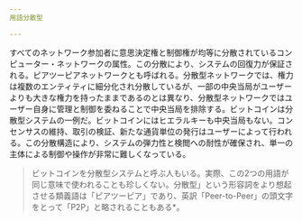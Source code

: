 ```yaml
---
用語分散型

---
```

すべてのネットワーク参加者に意思決定権と制御権が均等に分散されているコンピューター・ネットワークの属性。この分散により、システムの回復力が保証される。ピアツーピアネットワークとも呼ばれる。分散型ネットワークでは、権力は複数のエンティティに細分化され分散しているが、一部の中央当局がユーザーよりも大きな権力を持ったままであるのとは異なり、分散型ネットワークではユーザー自身に管理と制御を委ねることで中央当局を排除する。ビットコインは分散型システムの一例だ。ビットコインにはヒエラルキーも中央当局もない。コンセンサスの維持、取引の検証、新たな通貨単位の発行はユーザーによって行われる。この分散構造により、システムの弾力性と検閲への耐性が確保され、単一の主体による制御や操作が非常に難しくなっている。

> ビットコインを分散型システムと呼ぶ人もいる。実際、この2つの用語が同じ意味で使われることも珍しくない。分散型」という形容詞をより想起させる類義語は「ピアツーピア」であり、英訳「Peer-to-Peer」の頭文字をとって「P2P」と略されることもある*。